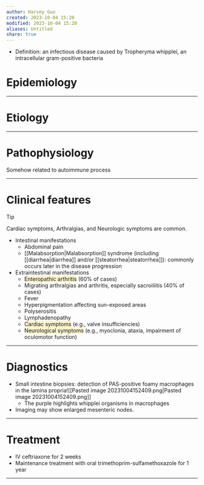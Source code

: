 ```yaml
---
author: Harvey Guo
created: 2023-10-04 15:20
modified: 2023-10-04 15:20
aliases: Untitled
share: true
---
```

- Definition: an infectious disease caused by Tropheryma whipplei, an intracellular gram-positive bacteria
# Epidemiology


---
# Etiology


---
# Pathophysiology
Somehow related to autoimmune process

---
# Clinical features
>[!tip] 
>Cardiac symptoms,  Arthralgias, and Neurologic symptoms are common.
- Intestinal manifestations
	- Abdominal pain
	- [[Malabsorption|Malabsorption]] syndrome (including [[diarrhea|diarrhea]] and/or [[steatorrhea|steatorrhea]]): commonly occurs later in the disease progression
- Extraintestinal manifestations
	- <span style="background:rgba(240, 200, 0, 0.2)">Enteropathic arthritis</span> (60% of cases) 
	- Migrating arthralgias and arthritis, especially sacroiliitis (40% of cases)
	- Fever
	- Hyperpigmentation affecting sun-exposed areas
	- Polyserositis
	- Lymphadenopathy
	- <span style="background:rgba(240, 200, 0, 0.2)">Cardiac symptoms</span> (e.g., valve insufficiencies)
	- <span style="background:rgba(240, 200, 0, 0.2)">Neurological symptoms</span> (e.g., myoclonia, ataxia, impairment of oculomotor function)

---
# Diagnostics
- Small intestine biopsies: detection of PAS-positive foamy macrophages in the lamina propria![[Pasted image 20231004152409.png|Pasted image 20231004152409.png]]
	- The purple highlights whipplei organisms in macrophages
- Imaging may show enlarged mesenteric nodes.

---
# Treatment
- IV ceftriaxone for 2 weeks
- Maintenance treatment with oral trimethoprim-sulfamethoxazole for 1 year

---
